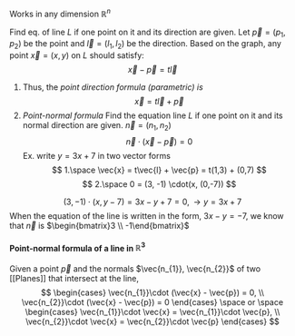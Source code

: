 Works in any dimension $\mathbb{R}^n$

Find eq. of line $L$ if one point on it and its direction are given.
Let $\vec{p} = (p_{1}, p_{2})$ be the point and $\vec{l} = (l_{1}, l_{2})$ be the direction.
Based on the graph, any point $\vec{x} = (x,y)$ on $L$ should satisfy:
$$
\vec{x} - \vec{p} = t\vec{l}
$$
1. Thus, the *point direction formula (parametric) is*
$$
\vec{x} = t\vec{l} + \vec{p}
$$
2. *Point-normal formula*
	 Find the equation line $L$ if one point on it and its normal direction are given.
	 $\vec{n} = (n_{1}, n_{2})$	
$$
\vec{n} \cdot (\vec{x} - \vec{p}) = 0
$$
Ex. write $y = 3x + 7$ in two vector forms
$$
1.\space \vec{x} = t\vec{l} + \vec{p} = t(1,3) + (0,7)
$$
$$
2.\space 0 = (3, -1) \cdot(x, (0,-7))
$$

$$
(3, -1)\cdot(x, y-7) =  3x - y + 7 = 0, \rightarrow y = 3x + 7
$$
When the equation of the line is written in the form, $3x - y = -7$, we know that $\vec{n}$  is $\begin{bmatrix}3 \\ -1\end{bmatrix}$
#### Point-normal formula of a line in $\mathbb{R}^3$
Given a point $\vec{p}$ and the normals $\vec{n_{1}}, \vec{n_{2}}$ of two [[Planes]] that intersect at the line,
$$
\begin{cases}
\vec{n_{1}}\cdot (\vec{x} - \vec{p}) = 0, \\
\vec{n_{2}}\cdot (\vec{x} - \vec{p}) = 0
\end{cases}
\space or \space 
\begin{cases}
\vec{n_{1}}\cdot \vec{x} = \vec{n_{1}}\cdot \vec{p}, \\
\vec{n_{2}}\cdot \vec{x} = \vec{n_{2}}\cdot \vec{p}
\end{cases}
$$



